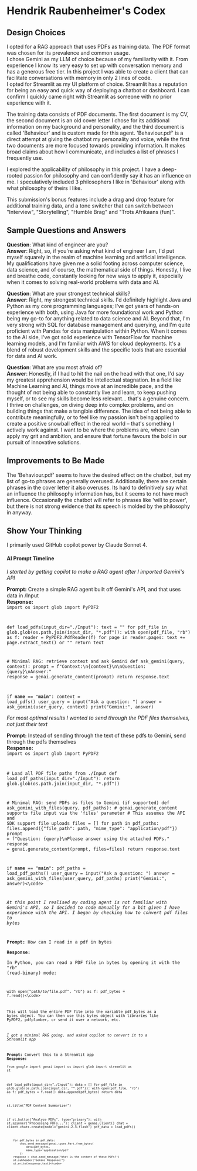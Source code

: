 # Hendrik Raubenheimer's Codex

## Design Choices

I opted for a RAG approach that uses PDFs as training data. The PDF format was chosen for its prevalence and common usage. \
I chose Gemini as my LLM of choice because of my familiarity with it. From experience I know its very easy to set up with conversation memory and has a generous free tier. In this project I was able to create a client that can facilitate conversations with memory in only 2 lines of code. \
I opted for Streamlit as my UI platform of choice. Streamlit has a reputation for being an easy and quick way of deploying a chatbot or dashboard. I can confirm I quickly came right with Streamlit as someone with no prior experience with it.

The training data consists of PDF documents. The first document is my CV, the second document is an old cover letter I chose for its additional information on my background and personality, and the third document is called 'Behaviour' and is custom made for this agent. 'Behaviour.pdf' is a direct attempt at giving the chatbot my personality and voice, while the first two documents are more focused towards providing information. It makes broad claims about how I communicate, and includes a list of phrases I frequently use. 

I explored the applicability of philosophy in this project. I have a deep-rooted passion for philosophy and can confidently say it has an influence on me. I speculatively included 3 philosophers I like in 'Behaviour' along with what philosophy of theirs I like.

This submission's bonus features include a drag and drop feature for additional training data, and a tone switcher that can switch between "Interview", "Storytelling", "Humble Brag" and "Trots Afrikaans (fun)".

## Sample Questions and Answers

**Question**: What kind of engineer are you? \
**Answer**: Right, so, if you're asking what kind of engineer I am, I'd put myself squarely in the realm of machine learning and artificial intelligence. My qualifications have given me a solid footing across computer science, data science, and of course, the mathematical side of things. Honestly, I live and breathe code, constantly looking for new ways to apply it, especially when it comes to solving real-world problems with data and AI.

**Question**: What are your strongest technical skills? \
**Answer**: Right, my strongest technical skills. I'd definitely highlight Java and Python as my core programming languages; I've got years of hands-on experience with both, using Java for more foundational work and Python being my go-to for anything related to data science and AI.
Beyond that, I'm very strong with SQL for database management and querying, and I'm quite proficient with Pandas for data manipulation within Python. When it comes to the AI side, I've got solid experience with TensorFlow for machine learning models, and I'm familiar with AWS for cloud deployments.
It's a blend of robust development skills and the specific tools that are essential for data and AI work.

**Question**: What are you most afraid of? \
**Answer**: Honestly, if I had to hit the nail on the head with that one, I'd say my greatest apprehension would be intellectual stagnation. In a field like Machine Learning and AI, things move at an incredible pace, and the thought of not being able to constantly live and learn, to keep pushing myself, or to see my skills become less relevant... that's a genuine concern.
I thrive on challenges, on diving deep into complex problems, and on building things that make a tangible difference. The idea of not being able to contribute meaningfully, or to feel like my passion isn't being applied to create a positive snowball effect in the real world – that's something I actively work against. I want to be where the problems are, where I can apply my grit and ambition, and ensure that fortune favours the bold in our pursuit of innovative solutions.

## Improvements to Be Made

The 'Behaviour.pdf' seems to have the desired effect on the chatbot, but my list of go-to phrases are generally overused. Additionally, there are certain phrases in the cover letter it also overuses. Its hard to definitively say what an influence the philosophy information has, but it seems to not have much influence. Occasionally the chatbot will refer to phrases like 'will to power', but there is not strong evidence that its speech is molded by the philosophy in anyway.

## Show Your Thinking

I primarily used GitHub copilot power by Claude Sonnet 4.

#### AI Prompt Timeline

*I started by getting copilot to make a RAG agent after I imported Gemini's API*

**Prompt:** Create a simple RAG agent built off Gemini's API, and that uses data in /Input \
**Response:** \
<code>import os
import glob
import PyPDF2


def load_pdfs(input_dir="./Input"):
    text = ""
    for pdf_file in glob.glob(os.path.join(input_dir, "*.pdf")):
        with open(pdf_file, "rb") as f:
            reader = PyPDF2.PdfReader(f)
            for page in reader.pages:
                text += page.extract_text() or ""
    return text

\# Minimal RAG: retrieve context and ask Gemini
def ask_gemini(query, context):
    prompt = f"Context:\n{context}\n\nQuestion: {query}\nAnswer:"
    response = genai.generate_content(prompt)
    return response.text

if __name__ == "__main__":
    context = load_pdfs()
    user_query = input("Ask a question: ")
    answer = ask_gemini(user_query, context)
    print("Gemini:", answer)</code>

*For most optimal results I wanted to send through the PDF files themselves, not just their text*

**Prompt:** Instead of sending through the text of these pdfs to Gemini, send through the pdfs themselves \
**Response:**\
<code>import os
import glob
import PyPDF2

\# Load all PDF file paths from ./Input
def load_pdf_paths(input_dir="./Input"):
    return glob.glob(os.path.join(input_dir, "*.pdf"))

\# Minimal RAG: send PDFs as files to Gemini (if supported)
def ask_gemini_with_files(query, pdf_paths):
    \# genai.generate_content supports file input via the 'files' parameter
    \# This assumes the API and SDK support file uploads
    files = []
    for path in pdf_paths:
        files.append({"file_path": path, "mime_type": "application/pdf"})
    prompt = f"Question: {query}\nPlease answer using the attached PDFs."
    response = genai.generate_content(prompt, files=files)
    return response.text

if __name__ == "__main__":
    pdf_paths = load_pdf_paths()
    user_query = input("Ask a question: ")
    answer = ask_gemini_with_files(user_query, pdf_paths)
    print("Gemini:", answer)<\code>

*At this point I realised my coding agent is not familiar with Gemini's API, so I decided to code manually for a bit given I have experience with the API. I began by checking how to convert pdf files to bytes*

**Prompt:** How can I read in a pdf in bytes \
**Response:**\
In Python, you can read a PDF file in bytes by opening it with the "rb" (read-binary) mode:

<code>with open("path/to/file.pdf", "rb") as f:
    pdf_bytes = f.read()<\code>

This will load the entire PDF file into the variable pdf_bytes as a bytes object. You can then use this bytes object with libraries like PyPDF2, pdfplumber, or send it over a network, etc.

*I got a minimal RAG going, and asked copilot to convert it to a Streamlit app*

**Prompt:** Convert this to a Streamlit app
**Response:**\
<code>from google import genai
import os
import glob
import streamlit as st

def load_pdfs(input_dir="./Input"):
    data = []
    for pdf_file in glob.glob(os.path.join(input_dir, "*.pdf")):
        with open(pdf_file, "rb") as f:
            pdf_bytes = f.read()
            data.append(pdf_bytes)
    return data

st.title("PDF Content Summarizer")

if st.button("Analyze PDFs", type="primary"):
    with st.spinner("Processing PDFs..."):
        client = genai.Client()
        chat = client.chats.create(model="gemini-2.5-flash")
        pdf_data = load_pdfs()

        for pdf_bytes in pdf_data:
            chat.send_message(genai.types.Part.from_bytes(
                data=pdf_bytes,
                mime_type='application/pdf'
            ))
        response = chat.send_message("What is the content of these PDFs?")
        st.subheader("Gemini Response:")
        st.write(response.text)<\code>
